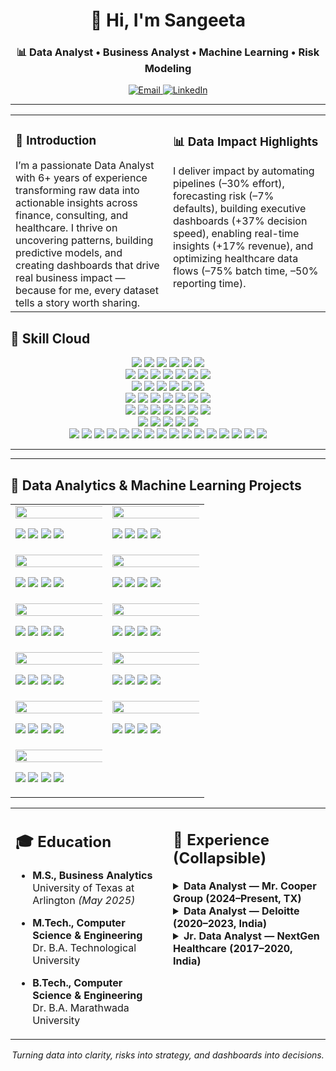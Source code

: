 <!-- =========== PROFILE README (Sangeeta Kamite) =========== --->



<h1 align="center">👋 Hi, I'm Sangeeta</h1>
<h3 align="center">📊 Data Analyst • Business Analyst • Machine Learning • Risk Modeling</h3>

<p align="center">
  <a href="mailto:sangeetark82@gmail.com">
    <img alt="Email" src="https://img.shields.io/badge/Email-sangeetark82%40gmail.com-EA4335?style=for-the-badge&logo=gmail&logoColor=white">
  </a>
  <a href="https://www.linkedin.com/in/sangeeta-kamite">
    <img alt="LinkedIn" src="https://img.shields.io/badge/LinkedIn-Sangeeta%20Kamite-0A66C2?style=for-the-badge&logo=linkedin&logoColor=white">
  </a>
  
</p>

---


<table>
  <tr>
    <!-- Column 1 -->
    <td width="50%" valign="top">
      <h3>📌 Introduction</h3>
      I’m a passionate Data Analyst with 6+ years of experience transforming raw data into actionable insights across finance, consulting, and healthcare. I thrive on uncovering patterns, building predictive   models, and creating dashboards that drive real business impact — because for me, every dataset tells a story worth sharing.
    </td>
    <!-- Column 2 -->
    <td width="50%" valign="top">
      <h3>📊 Data Impact Highlights</h3>
      I deliver impact by automating pipelines (–30% effort), forecasting risk (–7% defaults), building executive dashboards (+37% decision speed), enabling real-time insights (+17% revenue), and optimizing healthcare data flows (–75% batch time, –50% reporting time).
    </td>
  </tr>
</table>

## 🧰 Skill Cloud 

<p align="center">
  <!-- Languages -->
  <img src="https://img.shields.io/badge/Python-3776AB?logo=python&logoColor=white&style=for-the-badge" />
  <img src="https://img.shields.io/badge/SQL-336791?logo=postgresql&logoColor=white&style=for-the-badge" />
  <img src="https://img.shields.io/badge/R-276DC3?logo=r&logoColor=white&style=for-the-badge" />
  <img src="https://img.shields.io/badge/Java-ED8B00?logo=openjdk&logoColor=white&style=for-the-badge" />
  <img src="https://img.shields.io/badge/C-00599C?logo=c&logoColor=white&style=for-the-badge" />
  <img src="https://img.shields.io/badge/C%2B%2B-00599C?logo=c%2B%2B&logoColor=white&style=for-the-badge" />
  <br/>

  <!-- DS/ML -->
  <img src="https://img.shields.io/badge/Pandas-150458?logo=pandas&logoColor=white&style=for-the-badge" />
  <img src="https://img.shields.io/badge/NumPy-013243?logo=numpy&logoColor=white&style=for-the-badge" />
  <img src="https://img.shields.io/badge/SciPy-8CAAE6?logo=scipy&logoColor=white&style=for-the-badge" />
  <img src="https://img.shields.io/badge/Scikit--learn-F7931E?logo=scikitlearn&logoColor=white&style=for-the-badge" />
  <img src="https://img.shields.io/badge/TensorFlow-FF6F00?logo=tensorflow&logoColor=white&style=for-the-badge" />
  <img src="https://img.shields.io/badge/Statsmodels-585858?style=for-the-badge" />
  <img src="https://img.shields.io/badge/SHAP-4A148C?style=for-the-badge" />
  <br/>

  <!-- Viz -->
  <img src="https://img.shields.io/badge/Power%20BI-F2C811?logo=powerbi&logoColor=000&style=for-the-badge" />
  <img src="https://img.shields.io/badge/Tableau-E97627?logo=tableau&logoColor=white&style=for-the-badge" />
  <img src="https://img.shields.io/badge/Plotly-3F4F75?logo=plotly&logoColor=white&style=for-the-badge" />
  <img src="https://img.shields.io/badge/Matplotlib-11557c?style=for-the-badge" />
  <img src="https://img.shields.io/badge/Seaborn-2E5EAA?style=for-the-badge" />
  <img src="https://img.shields.io/badge/Excel%20(Advanced)-217346?logo=microsoft-excel&logoColor=white&style=for-the-badge" />
  <br/>

  <!-- Databases -->
  <img src="https://img.shields.io/badge/MySQL-005C84?logo=mysql&logoColor=white&style=for-the-badge" />
  <img src="https://img.shields.io/badge/PostgreSQL-4169E1?logo=postgresql&logoColor=white&style=for-the-badge" />
  <img src="https://img.shields.io/badge/MongoDB-4EA94B?logo=mongodb&logoColor=white&style=for-the-badge" />
  <img src="https://img.shields.io/badge/SQL%20Server-CC2927?logo=microsoft-sql-server&logoColor=white&style=for-the-badge" />
  <img src="https://img.shields.io/badge/Oracle-F80000?logo=oracle&logoColor=white&style=for-the-badge" />
  <img src="https://img.shields.io/badge/Redshift-8C4FFF?logo=amazon-aws&logoColor=white&style=for-the-badge" />
  <img src="https://img.shields.io/badge/BigQuery-669DF6?logo=google-cloud&logoColor=white&style=for-the-badge" />
  <br/>

  <!-- Big Data & Cloud -->
  <img src="https://img.shields.io/badge/Spark-E25A1C?logo=apachespark&logoColor=white&style=for-the-badge" />
  <img src="https://img.shields.io/badge/Hadoop-66CC00?logo=apachehadoop&logoColor=white&style=for-the-badge" />
  <img src="https://img.shields.io/badge/Kafka-231F20?logo=apachekafka&logoColor=white&style=for-the-badge" />
  <img src="https://img.shields.io/badge/AWS-FF9900?logo=amazon-aws&logoColor=white&style=for-the-badge" />
  <img src="https://img.shields.io/badge/Azure-0078D4?logo=microsoft-azure&logoColor=white&style=for-the-badge" />
  <img src="https://img.shields.io/badge/GCP-4285F4?logo=google-cloud&logoColor=white&style=for-the-badge" />
  <img src="https://img.shields.io/badge/Vertex%20AI-4285F4?logo=googlecloud&logoColor=white&style=for-the-badge" />
  <br/>

  <!-- ETL / Ops -->
  <img src="https://img.shields.io/badge/Airflow-017CEE?logo=apache-airflow&logoColor=white&style=for-the-badge" />
  <img src="https://img.shields.io/badge/SSIS-0078D4?logo=microsoft-sql-server&logoColor=white&style=for-the-badge" />
  <img src="https://img.shields.io/badge/SSRS-CC2927?logo=microsoft-sql-server&logoColor=white&style=for-the-badge" />
  <img src="https://img.shields.io/badge/Snowflake-29B5E8?logo=snowflake&logoColor=white&style=for-the-badge" />
  <img src="https://img.shields.io/badge/Alteryx-0077C0?logo=alteryx&logoColor=white&style=for-the-badge" />
  <br/>

  <!-- Tooling -->
  <img src="https://img.shields.io/badge/Jupyter-F37626?logo=jupyter&logoColor=white&style=for-the-badge" />
  <img src="https://img.shields.io/badge/PyCharm-000000?logo=pycharm&logoColor=white&style=for-the-badge" />
  <img src="https://img.shields.io/badge/VS%20Code-007ACC?logo=visual-studio-code&logoColor=white&style=for-the-badge" />
  <img src="https://img.shields.io/badge/Git-F05032?logo=git&logoColor=white&style=for-the-badge" />
  <img src="https://img.shields.io/badge/GitHub-181717?logo=github&logoColor=white&style=for-the-badge" />
  <img src="https://img.shields.io/badge/ServiceNow-13A74E?logo=servicenow&logoColor=white&style=for-the-badge" />
  <img src="https://img.shields.io/badge/SAS-0066A1?logo=sas&logoColor=white&style=for-the-badge" />

  <!-- Soft skills -->
  <img src="https://img.shields.io/badge/Problem%20Solving-0A66C2?style=for-the-badge&logo=target&logoColor=white" />
  <img src="https://img.shields.io/badge/Time%20Management-FFB000?style=for-the-badge&logo=clockify&logoColor=white" />
  <img src="https://img.shields.io/badge/Stakeholder%20Management-6A1B9A?style=for-the-badge&logo=handshake&logoColor=white" />
  <img src="https://img.shields.io/badge/Presentation%20Skills-00897B?style=for-the-badge&logo=google-slides&logoColor=white" />
  <img src="https://img.shields.io/badge/Risk%20Management-B00020?style=for-the-badge&logo=shield&logoColor=white" />
  <img src="https://img.shields.io/badge/Flexibility-388E3C?style=for-the-badge&logo=leaflet&logoColor=white" />
  <img src="https://img.shields.io/badge/Networking-1565C0?style=for-the-badge&logo=protocolsio&logoColor=white" />
  <img src="https://img.shields.io/badge/Optimization%20Techniques-F57C00?style=for-the-badge&logo=chart-line&logoColor=white" />
  <img src="https://img.shields.io/badge/Analytical%20Thinking-5E35B1?style=for-the-badge&logo=apachesuperset&logoColor=white" />
</p>

</p>

---
---
## 🚀 Data Analytics & Machine Learning Projects


<table>
  <tr>
    <td width="30%" valign="top">
      <a href="https://github.com/Sangeeta-Kamite/Extreme-Weather-Analysis">
        <img src="https://img.shields.io/badge/Extreme%20Weather%20Analysis-0ea5e9?style=for-the-badge&logo=python&logoColor=white" width="280%" />
      </a>
      <p>
        <img src="https://img.shields.io/badge/Domain-Climate%20Analytics-0ea5e9?style=for-the-badge">
        <img src="https://img.shields.io/badge/Tech-Python%20%7C%20Pandas%20%7C%20Matplotlib-2563eb?style=for-the-badge">
        <img src="https://img.shields.io/badge/Focus-EDA%20%7C%20Visualization-9333ea?style=for-the-badge">
        <a href="https://github.com/Sangeeta-Kamite/Extreme-Weather-Analysis">
        <img src="https://img.shields.io/badge/View%20Repo-0f172a?style=for-the-badge&logo=github&logoColor=white">
        </a>
      </p>
    </td>
    <td width="30%" valign="top">
      <a href="https://github.com/Sangeeta-Kamite/LLM-based-Enhanced-Movie-Recommendation-System">
        <img src="https://img.shields.io/badge/LLM%20Movie%20Recommender-f97316?style=for-the-badge&logo=openai&logoColor=white" width="280%" />
      </a>
      <p>
        <img src="https://img.shields.io/badge/Domain-Recommendation%20Systems-f97316?style=for-the-badge">
        <img src="https://img.shields.io/badge/Tech-Embeddings%20%7C%20Vector%20DB-22c55e?style=for-the-badge">
        <img src="https://img.shields.io/badge/Focus-NLP%20%7C%20Similarity-2563eb?style=for-the-badge">
        <a href="https://github.com/Sangeeta-Kamite/LLM-based-Enhanced-Movie-Recommendation-System">
        <img src="https://img.shields.io/badge/View%20Repo-0f172a?style=for-the-badge&logo=github&logoColor=white">
        </a>
      </p>
    </td>
  </tr>
  <!-- Row 2 -->
  <tr>
    <td width="30%" valign="top">
      <a href="https://github.com/Sangeeta-Kamite/Ames-Housing-Price-Prediction-Using-Machine-Learning">
        <img src="https://img.shields.io/badge/MS%20Housing%20Price%20Prediction-3b82f6?style=for-the-badge&logo=databricks&logoColor=white" width="280%" />
      </a>
      <p>
        <img src="https://img.shields.io/badge/Domain-Real%20Estate-ef4444?style=for-the-badge">
        <img src="https://img.shields.io/badge/Tech-Regression%20%7C%20Feature%20Engineering-2563eb?style=for-the-badge">
        <img src="https://img.shields.io/badge/Focus-Predictive%20Modeling-9333ea?style=for-the-badge">
        <a href="https://github.com/Sangeeta-Kamite/Ames-Housing-Price-Prediction-Using-Machine-Learning">
          <img src="https://img.shields.io/badge/View%20Repo-0f172a?style=for-the-badge&logo=github&logoColor=white">
        </a>
      </p>
    </td>
    <td width="30%" valign="top">
      <a href="https://github.com/Sangeeta-Kamite/Prediction-of-Adult-Income-Based-on-Census-Data">
        <img src="https://img.shields.io/badge/Adult%20Income%20Prediction-22c55e?style=for-the-badge&logo=scikitlearn&logoColor=white" width="280%" />
      </a>
      <p>
        <img src="https://img.shields.io/badge/Domain-Census%20Data-16a34a?style=for-the-badge">
        <img src="https://img.shields.io/badge/Tech-Classification%20%7C%20EDA-2563eb?style=for-the-badge">
        <img src="https://img.shields.io/badge/Focus-Income%20Group%20Prediction-9333ea?style=for-the-badge">
        <a href="https://github.com/Sangeeta-Kamite/Prediction-of-Adult-Income-Based-on-Census-Data">
          <img src="https://img.shields.io/badge/View%20Repo-0f172a?style=for-the-badge&logo=github&logoColor=white">
        </a>
      </p>
    </td>
  </tr>
  <!-- Row 3 -->
  <tr>
    <td width="30%" valign="top">
      <a href="https://github.com/Sangeeta-Kamite/NYC-Air-Airbnb-Streamlight-Dashboard">
        <img src="https://img.shields.io/badge/NYC%20Airbnb%20Streamlit%20Dashboard-0ea5e9?style=for-the-badge&logo=streamlit&logoColor=white" width="280%" />
      </a>
      <p>
        <img src="https://img.shields.io/badge/Domain-Marketplace-3b82f6?style=for-the-badge">
        <img src="https://img.shields.io/badge/Tech-Streamlit%20%7C%20SQLite-9333ea?style=for-the-badge">
        <img src="https://img.shields.io/badge/Focus-Interactive%20Visualization-9333ea?style=for-the-badge">
        <a href="https://github.com/Sangeeta-Kamite/NYC-Air-Airbnb-Streamlight-Dashboard">
          <img src="https://img.shields.io/badge/View%20Repo-0f172a?style=for-the-badge&logo=github&logoColor=white">
        </a>
      </p>
    </td>
    <td width="30%" valign="top">
      <a href="https://github.com/Sangeeta-Kamite/Metacritic-Movie-Analytics-Director-Cast-Exploration-">
        <img src="https://img.shields.io/badge/Metacritic%20Movie%20Analytics-FFCC00?style=for-the-badge&logo=imdb&logoColor=black" width="280%" />
      </a>
      <p>
        <img src="https://img.shields.io/badge/Domain-Entertainment-f59e0b?style=for-the-badge">
        <img src="https://img.shields.io/badge/Tech-EDA%20%7C%20Visualization-2563eb?style=for-the-badge">
        <img src="https://img.shields.io/badge/Focus-Cast%20%26%20Director%20Impact-9333ea?style=for-the-badge">
        <a href="https://github.com/Sangeeta-Kamite/Metacritic-Movie-Analytics-Director-Cast-Exploration-">
          <img src="https://img.shields.io/badge/View%20Repo-0f172a?style=for-the-badge&logo=github&logoColor=white">
        </a>
      </p>
    </td>
  </tr>

  <!-- Row 4 -->
  <tr>
    <td width="30%" valign="top">
      <a href="https://github.com/Sangeeta-Kamite/A-B-Testing-Dashboard-Streamlight-SQLite-Python">
        <img src="https://img.shields.io/badge/A%2FB%20Testing%20Dashboard-ec4899?style=for-the-badge&logo=streamlit&logoColor=white" width="280%" />
      </a>
      <p>
        <img src="https://img.shields.io/badge/Domain-Experimentation-ef4444?style=for-the-badge">
        <img src="https://img.shields.io/badge/Tech-Python%20%7C%20Streamlit-2563eb?style=for-the-badge">
        <img src="https://img.shields.io/badge/Focus-Experiment%20Analysis-9333ea?style=for-the-badge">
        <a href="https://github.com/Sangeeta-Kamite/A-B-Testing-Dashboard-Streamlight-SQLite-Python">
          <img src="https://img.shields.io/badge/View%20Repo-0f172a?style=for-the-badge&logo=github&logoColor=white">
        </a>
      </p>
    </td>
    <td width="30%" valign="top">
      <a href="https://github.com/Sangeeta-Kamite/Text-Classification-and-Topic-Modeling-Using-spaCy-and-Machine-Learning">
        <img src="https://img.shields.io/badge/Text%20Classification%20%26%20Topic%20Modeling-9333ea?style=for-the-badge&logo=python&logoColor=white" width="280%" />
      </a>
      <p>
        <img src="https://img.shields.io/badge/Domain-NLP-22c55e?style=for-the-badge">
        <img src="https://img.shields.io/badge/Tech-spaCy%20%7C%20Topic%20Models-2563eb?style=for-the-badge">
        <img src="https://img.shields.io/badge/Focus-Classification%20%7C%20Themes-9333ea?style=for-the-badge">
        <a href="https://github.com/Sangeeta-Kamite/Text-Classification-and-Topic-Modeling-Using-spaCy-and-Machine-Learning">
          <img src="https://img.shields.io/badge/View%20Repo-0f172a?style=for-the-badge&logo=github&logoColor=white">
        </a>
      </p>
    </td>
  </tr>
  <!-- Row 5 -->
  <tr>
    <td width="30%" valign="top">
      <a href="https://github.com/Sangeeta-Kamite/Intelligent-Document-Processing-System-for-Compliance-and-Security">
        <img src="https://img.shields.io/badge/Intelligent%20Document%20Processing-0ea5e9?style=for-the-badge&logo=adobeacrobatreader&logoColor=white" width="280%" />
      </a>
      <p>
        <img src="https://img.shields.io/badge/Domain-RegTech-f97316?style=for-the-badge">
        <img src="https://img.shields.io/badge/Tech-OCR%20%7C%20NLP-2563eb?style=for-the-badge">
        <img src="https://img.shields.io/badge/Focus-Compliance%20%26%20Security-9333ea?style=for-the-badge">
        <a href="https://github.com/Sangeeta-Kamite/Intelligent-Document-Processing-System-for-Compliance-and-Security">
          <img src="https://img.shields.io/badge/View%20Repo-0f172a?style=for-the-badge&logo=github&logoColor=white">
        </a>
      </p>
    </td>
    <td width="30%" valign="top">
      <a href="https://github.com/Sangeeta-Kamite/Unemployment-Rate-Forecasting-Using-ARIMA-and-XGBoost">
        <img src="https://img.shields.io/badge/Unemployment%20Rate%20Forecasting-3b82f6?style=for-the-badge&logo=googleanalytics&logoColor=white" width="280%" />
      </a>
      <p>
        <img src="https://img.shields.io/badge/Domain-Macro%20Economics-2563eb?style=for-the-badge">
        <img src="https://img.shields.io/badge/Tech-ARIMA%20%7C%20XGBoost-9333ea?style=for-the-badge">
        <img src="https://img.shields.io/badge/Focus-Time%20Series%20Forecasting-9333ea?style=for-the-badge">
        <a href="https://github.com/Sangeeta-Kamite/Unemployment-Rate-Forecasting-Using-ARIMA-and-XGBoost">
          <img src="https://img.shields.io/badge/View%20Repo-0f172a?style=for-the-badge&logo=github&logoColor=white">
        </a>
      </p>
    </td>
  </tr>
  <tr>
    <td width="30%" valign="top">
      <a href="https://github.com/Sangeeta-Kamite/Detection-of-Depression-in-Social-Media-via-Twitter-Using-Machine-Learning-Approach">
        <img src="https://img.shields.io/badge/Depression%20Detection%20(Twitter)-ef4444?style=for-the-badge&logo=twitter&logoColor=white" width="280%" />
      </a>
      <p>
        <img src="https://img.shields.io/badge/Domain-Social%20NLP-f43f5e?style=for-the-badge">
        <img src="https://img.shields.io/badge/Tech-ML%20%7C%20Text%20Mining-2563eb?style=for-the-badge">
        <img src="https://img.shields.io/badge/Focus-Mental%20Health%20Insights-9333ea?style=for-the-badge">
        <a href="https://github.com/Sangeeta-Kamite/Detection-of-Depression-in-Social-Media-via-Twitter-Using-Machine-Learning-Approach">
          <img src="https://img.shields.io/badge/View%20Repo-0f172a?style=for-the-badge&logo=github&logoColor=white">
        </a>
      </p>
    </td>
  </tr>
</table>

 
<table>
  <tr>
    <!-- Education Column -->
    <td width="50%" valign="top">

## 🎓 Education

- **M.S., Business Analytics**
  <br>University of Texas at Arlington *(May 2025)*</br>
- **M.Tech., Computer Science & Engineering** 
  <br>Dr. B.A. Technological University</br>  
- **B.Tech., Computer Science & Engineering**
  <br>Dr. B.A. Marathwada University</br>

    </td>

    <!-- Experience Column -->
    <td width="50%" valign="top">

## 🧩 Experience (Collapsible)

<details>
  <summary><b>Data Analyst — Mr. Cooper Group (2024–Present, TX)</b></summary>
  <br/>
  Built Python + Airflow ETL (–30% effort), drove EDA insights (+66%), developed risk models (LogReg, RF, ARIMA/Prophet), delivered Power BI dashboards (+37% decision efficiency), and secured Azure pipelines (GDPR/PCI-DSS compliant).
</details>

<details>
  <summary><b>Data Analyst — Deloitte (2020–2023, India)</b></summary>
  <br/>
  Developed SQL/Python pipelines with AWS Glue/Redshift & Kafka streaming, applied A/B testing, clustering, and anomaly detection, driving +17% revenue and cutting manual reporting time by 80%.  
</details>

<details>
  <summary><b>Jr. Data Analyst — NextGen Healthcare (2017–2020, India)</b></summary>
  <br/>
 Automated EHR ETL with Python/SQL (–50% reporting time), migrated to PySpark + BigQuery (–75% batch time), and built Tableau KPI dashboards with SHAP explainability under strict HIPAA compliance.
</details>
</td>
</tr>
</table>

<p align="center"><i>Turning data into clarity, risks into strategy, and dashboards into decisions.</i></p>

